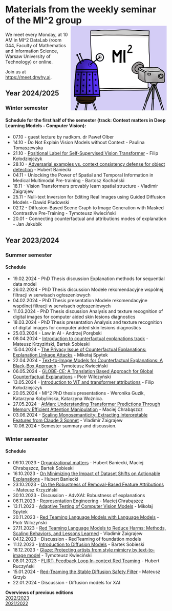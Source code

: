 # Materials from the weekly seminar of the MI^2 group  <img src="prezentacja.png" align="right" width="300"/>

We meet every Monday, at 10 AM in MI^2 DataLab (room 044, Faculty of Mathematics and Information Science, Warsaw University of Technology) or online.

Join us at https://meet.drwhy.ai.

## Year 2024/2025

### Winter semester

#### Schedule for the first half of the semester (track: Context matters in Deep Learning Models - Computer Vision):

* 07.10 - guest lecture by nadkom. dr Paweł Olber
* 14.10 - Do Not Explain Vision Models without Context - Paulina Tomaszewska
* 21.10 - [Positional Label for Self-Supervised Vision Transformer](https://github.com/MI2DataLab/MI2DataLab_Seminarium/tree/master/2024/2024_10_21_Positional_Label_for_Self-Supervised_Vision_Transformer) - Filip Kołodziejczyk
* 28.10 - [Adversarial examples vs. context consistency defense for object detection](https://github.com/MI2DataLab/MI2DataLab_Seminarium/tree/master/2024/2024_10_28_Adversarial_attacks_against_object_detection.md) - Hubert Baniecki
* 04.11 - Unlocking the Power of Spatial and Temporal Information in Medical Multimodal Pre-training - Bartosz Kochański
* 18.11 - Vision Transformers provably learn spatial structure - Vladimir Zaigrajew
* 25.11 - Null-text Inversion for Editing Real Images using Guided Diffusion Models - Dawid Płudowski
* 02.12 - Diffusion-Based Scene Graph to Image Generation with Masked Contrastive Pre-Training - Tymoteusz Kwieciński
* 20.01 - Connecting counterfactual and attributions modes of explanation - Jan Jakubik

## Year 2023/2024

### Summer semester

#### Schedule

* 19.02.2024 - PhD Thesis discussion Explanation methods for sequential data model
* 26.02.2024 - PhD Thesis discussion Modele rekomendacyjne wspólnej filtracji w serwisach ogłoszeniowych
* 04.02.2024 - PhD Thesis presentation Modele rekomendacyjne wspólnej filtracji w serwisach ogłoszeniowych
* 11.03.2024 - PhD Thesis discussion Analysis and texture recognition of digital images for computer aided skin lesions diagnostics
* 18.03.2024 - PhD Thesis presentation Analysis and texture recognition of digital images for computer aided skin lesions diagnostics
* 25.03.2024 - Law in AI - Andrzej Porębski
* 08.04.2024 - [Introduction to counterfactual explanations track](https://github.com/MI2DataLab/MI2DataLab_Seminarium/tree/master/2024/2024_04_08_Intro_to_CEs) - Mateusz Krzyziński, Bartek Sobieski
* 15.04.2024 - [The Privacy Issue of Counterfactual Explanations: Explanation Linkage Attacks](https://github.com/HubertR21/MI2DataLab_Seminarium/tree/master/2024/2024_04_15_explanation_linkage_attacks) - Mikołaj Spytek
* 22.04.2024 - [Text-to-Image Models for Counterfactual Explanations: A Black-Box Approach](https://github.com/MI2DataLab/MI2DataLab_Seminarium/tree/master/2024/2024_04_22_TIME_Text-To-Image_For_Counterfactual_Explanations) - Tymoteusz Kwieciński
* 06.05.2024 - [GLOBE-CE: A Translation Based Approach for Global Counterfactual Explanations](https://github.com/MI2DataLab/MI2DataLab_Seminarium/tree/master/2024/2024_05_06_GLOBE-CE) - Piotr Wilczyński
* 13.05.2024 - [Introduction to ViT and transformer attributions](https://github.com/MI2DataLab/MI2DataLab_Seminarium/tree/master/2024/2024_05_13_Introduction_to_Visual_Transformers_and_Transformer_Attributions/) - Filip Kołodziejczyk
* 20.05.2024 - MI^2 PhD thesis presentations - Weronika Guzik, Katarzyna Kobylińska, Katarzyna Woźnica.
* 27.05.2024 - [AtMan: Understanding Transformer Predictions Through Memory Efficient Attention Manipulation](https://github.com/MI2DataLab/MI2DataLab_Seminarium/tree/master/2024/2024_06_03_AtMan) - Maciej Chrabąszcz
* 03.06.2024 - [Scaling Monosemanticity: Extracting Interpretable Features from Claude 3 Sonnet](https://github.com/MI2DataLab/MI2DataLab_Seminarium/tree/master/2024/2024_06_03_Scaling_Monosemanticity) - Vladimir Zaigrajew
* 10.06.2024 - Semester summary and discussion.

### Winter semester

#### Schedule

* 09.10.2023 - [Organizational matters](https://github.com/MI2DataLab/MI2DataLab_Seminarium/tree/master/2023/2023_10_09_Organizational_matters_winter_edition) - Hubert Baniecki, Maciej Chrabąszcz, Bartek Sobieski
* 16.10.2023 - [On Minimizing the Impact of Dataset Shifts on Actionable Explanations](https://github.com/MI2DataLab/MI2DataLab_Seminarium/blob/master/2023/2023_10_16_impact_of_dataset_shifts_on_actionable_eplanations.txt) - Hubert Baniecki
* 23.10.2023 - [On the Robustness of Removal-Based Feature Attributions](https://github.com/MI2DataLab/MI2DataLab_Seminarium/tree/master/2023/2023_10_23_removal_based_attributions_robustness) - Mateusz Krzyziński
* 30.10.2023 - Discussion - AdvXAI: Robustness of explanations
* 06.11.2023 - [Representation Engineering](https://github.com/maciejchrabaszcz/MI2DataLab_Seminarium/tree/master/2023/2023_11_06_Representation_Engineering) - Maciej Chrabąszcz
* 13.11.2023 - [Adaptive Testing of Computer Vision Models](https://github.com/MI2DataLab/MI2DataLab_Seminarium/tree/master/2023/2023_11_13_Adaptive_Testing_of_Computer_Vision_Models)	 - Mikołaj Spytek
* 20.11.2023 - [Red Teaming Language Models with Language Models](https://github.com/MI2DataLab/MI2DataLab_Seminarium/tree/master/2023/2023_11_20_Red_Teaming_Language_Models_with_Language_Models) - Piotr Wilczyński
* 27.11.2023 - [Red Teaming Language Models to Reduce Harms: Methods, Scaling Behaviors, and Lessons Learned](https://github.com/MI2DataLab/MI2DataLab_Seminarium/tree/master/2023/2023_11_27_Red_Teaming_Language_Models_to_Reduce_Harms) - Vladimir Zaigrajew
* 04.12.2023 - Discussion - RedTeaming of foundation models
* 11.12.2023 - [Introduction to Diffusion Models](https://github.com/MI2DataLab/MI2DataLab_Seminarium/tree/master/2023/2023_12_11_intro_to_diffusion_models) - Bartek Sobieski
* 18.12.2023 - [Glaze: Protecting artists from style mimicry by text-to-image model](https://github.com/MI2DataLab/MI2DataLab_Seminarium/tree/master/2023/2023_12_18_glaze_protecting_artists_from_style_mimicry) - Tymoteusz Kwieciński
* 08.01.2023 - [FLIRT: Feedback Loop In-context Red Teaming](https://github.com/HubertR21/MI2DataLab_Seminarium/tree/patch-2/2024/2024_01_08_FLIRT_Feedback_Loop_In-context_Red_Teaming) - Hubert Ruczyński
* 15.01.2024 - [Red-Teaming the Stable Diffusion Safety Filter](https://github.com/MI2DataLab/MI2DataLab_Seminarium/tree/master/2023/2024_01_15_red_teaming_stable_diffusion_safety_filter) - Mateusz Grzyb
* 22.01.2024 - Discussion - Diffusion models for XAI

**Overviews of previous editions**  
[2022/2023](https://github.com/MI2DataLab/MI2DataLab_Seminarium/blob/master/README_ARCHIVE_22_23.md)  
[2021/2022](https://github.com/MI2DataLab/MI2DataLab_Seminarium/blob/master/README_ARCHIVE.md)  
